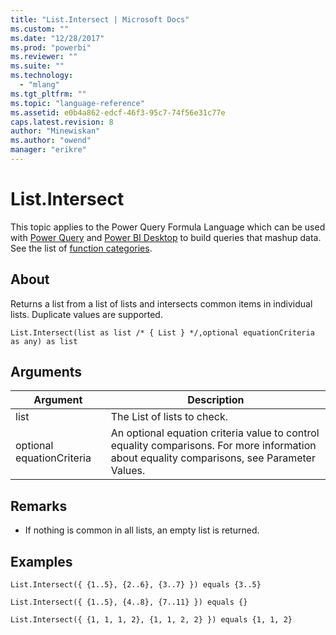 ```yaml
---
title: "List.Intersect | Microsoft Docs"
ms.custom: ""
ms.date: "12/28/2017"
ms.prod: "powerbi"
ms.reviewer: ""
ms.suite: ""
ms.technology: 
  - "mlang"
ms.tgt_pltfrm: ""
ms.topic: "language-reference"
ms.assetid: e0b4a862-edcf-46f3-95c7-74f56e31c77e
caps.latest.revision: 8
author: "Minewiskan"
ms.author: "owend"
manager: "erikre"
---
```

# List.Intersect
This topic applies to the Power Query Formula Language which can be used with [Power Query](https://support.office.com/article/Introduction-to-Microsoft-Power-Query-for-Excel-6E92E2F4-2079-4E1F-BAD5-89F6269CD605) and [Power BI Desktop](http://go.microsoft.com/fwlink/p/?LinkId=618607) to build queries that mashup data. See the list of [function categories](https://msdn.microsoft.com/en-us/library/mt211003.aspx).  
  
## About  
Returns a list from a list of lists and intersects common items in individual lists. Duplicate values are supported.  
  
```  
List.Intersect(list as list /* { List } */,optional equationCriteria as any) as list  
```  
  
## Arguments  
  
|Argument|Description|  
|------------|---------------|  
|list|The List of lists to check.|  
|optional equationCriteria|An optional equation criteria value to control equality comparisons. For more information about equality comparisons, see Parameter Values.|  
  
## <a name="__toc360789342"></a>Remarks  
  
-   If nothing is common in all lists, an empty list is returned.  
  
## Examples  
  
```  
List.Intersect({ {1..5}, {2..6}, {3..7} }) equals {3..5}  
```  
  
```  
List.Intersect({ {1..5}, {4..8}, {7..11} }) equals {}  
```  
  
```  
List.Intersect({ {1, 1, 1, 2}, {1, 1, 2, 2} }) equals {1, 1, 2}  
```  
